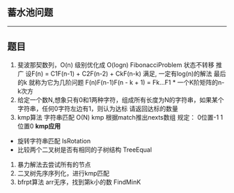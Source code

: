 ## 蓄水池问题

---
## 题目
1. 斐波那契数列，O(n) 级别优化成 O(logn)  FibonacciProblem 状态不转移
推广
设F(n) = C1F(n-1) + C2F(n-2) + CkF(n-k) 满足, 一定有log(n)的解法 最后的k 就称为它为几阶问题
F(n)F(n-1)F(n - k + 1) = Fk...F1  * 一个K阶矩阵的n-k次方
2. 给定一个数N,想象只有0和1两种字符，组成所有长度为N的字符串，如果某个字符串，任何0字符左边有1，则认为达标
请返回达标的数量 
3. kmp算法 字符串匹配 O(N) kmp
根据match推出nexts数组 规定： 0位置-1 1 位置0
**kmp应用**
- 旋转字符串匹配 IsRotation
- 比较两个二叉树是否有相同的子树结构 TreeEqual
1. 暴力解法去尝试所有的节点
2. 二叉树先序序列化，进行kmp匹配  
4. bfrpt算法 
arr无序，找到第k小的数 FindMinK


